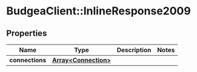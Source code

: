 # BudgeaClient::InlineResponse2009

## Properties
Name | Type | Description | Notes
------------ | ------------- | ------------- | -------------
**connections** | [**Array&lt;Connection&gt;**](Connection.md) |  | 


